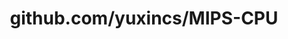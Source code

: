 ---
layout: post
title: github.com/yuxincs/MIPS-CPU
categories: link
tags: [انگلیسی, برنامه‌نویسی]
---